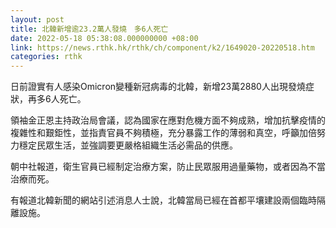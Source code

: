 ```yaml
---
layout: post
title: 北韓新增逾23.2萬人發燒　多6人死亡
date: 2022-05-18 05:38:08.000000000 +08:00
link: https://news.rthk.hk/rthk/ch/component/k2/1649020-20220518.htm
categories: rthk
---
```


日前證實有人感染Omicron變種新冠病毒的北韓，新增23萬2880人出現發燒症狀，再多6人死亡。

領袖金正恩主持政治局會議，認為國家在應對危機方面不夠成熟，增加抗擊疫情的複雜性和艱鉅性，並指責官員不夠積極，充分暴露工作的薄弱和真空，呼籲加倍努力穩定民眾生活，並強調要更嚴格組織生活必需品的供應。

朝中社報道，衛生官員已經制定治療方案，防止民眾服用過量藥物，或者因為不當治療而死。

有報道北韓新聞的網站引述消息人士說，北韓當局已經在首都平壤建設兩個臨時隔離設施。
